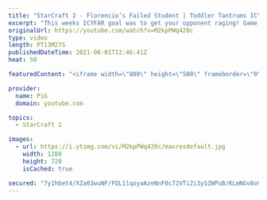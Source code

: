 ```yaml
---
title: "StarCraft 2 - Florencio’s Failed Student | Toddler Tantrums ICYFAR G1"
excerpt: "This weeks ICYFAR goal was to get your opponent raging! Game 2 and 3 tomorrow!.   CURRENT LIQUID REIGN ICYFAR CHALLENGE: \"Peeping Tom\" - Get vision of as much as you can through mapvision, scouting or whatever comes to your mind! During Liquid Reign ICYFARs there is a clear set of rules for submissions!"
originalUrl: https://youtube.com/watch?v=M2kpPWq420c
type: video
length: PT13M27S
publishedDateTime: 2021-06-01T12:46:41Z
heat: 50

featuredContent: "<iframe width=\"800\" height=\"500\" frameborder=\"0\" src=\"https://www.youtube.com/embed/M2kpPWq420c\" allow=\"accelerometer; autoplay; encrypted-media; gyroscope; picture-in-picture\" allowfullscreen></iframe>"

provider:
  name: PiG
  domain: youtube.com

topics:
  - StarCraft 2

images:
  - url: https://i.ytimg.com/vi/M2kpPWq420c/maxresdefault.jpg
    width: 1280
    height: 720
    isCached: true

secured: "7y1hbet4/XZa03wuNF/FQL11qoyaAzeNnF0c72VTi2i3ySZWPuB/KLmNGv8o9ZB9BQmra1xGTJifCnZRkaTRal0zfDAoapKlkvXwRfdRBcs6grYF2qoOROnS0BRtjmw54cqmYUMmKPXdRyEY4z6/U2GdO+F/w1MFHochWt1D9GZ6aIXyOhb4kZ6kgOp/SArnuhHMCTr8u/icEh0keOs0cSEVWrbJlFiXhuiTV0pvPX33k/z/nWf0+Fi+Ja+EYpAc1Dvvv+ecvoqiPDkQ0Hffqm2VTw2bclqSdNpkiSklVDJjSJrW0uJDw30wnfoN5FTJIl5dAsner6tYqN5oLM9Gqfpf5okz6siQ3apsbdZa6MRym9+ne5ipQ9yHt5T8JjALcL0LsV8u0+zF3M8bGfdS24ZTmSCfPeAXvL0TENsoDIg=;Ert0JjHRXkaq3AwCwySCZA=="
---
```


